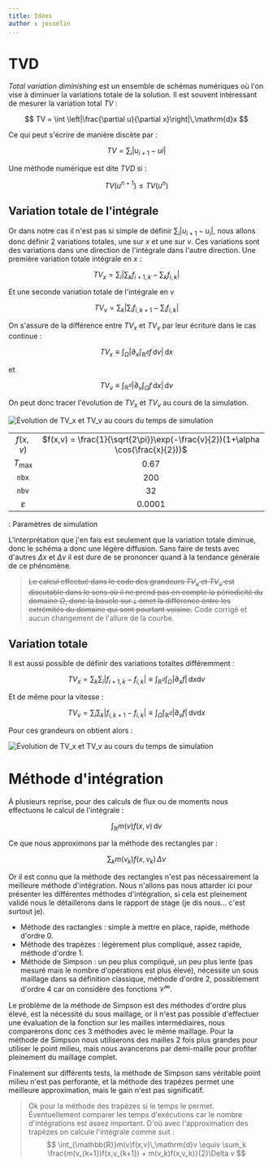 ```yaml
---
title: Idées
author : josselin
...
```



# TVD

*Total variation diminishing*  est un ensemble de schémas numériques où l'on vise à diminuer la variations totale de la solution. Il est souvent intéressant de mesurer la variation total $TV$ :

$$
  TV = \int \left|\frac{\partial u}{\partial x}\right|\,\mathrm{d}x
$$

Ce qui peut s'écrire de manière discète par :

$$
  TV = \sum_i | u_{i+1} - u{i} |
$$

Une méthode numérique est dite *TVD* si :

$$
  TV(u^{n+1}) \leq TV(u^n)
$$

## Variation totale de l'intégrale

Or dans notre cas il n'est pas si simple de définir $\sum_i | u_{i+1} - u_{i} |$, nous allons donc définir 2 variations totales, une sur $x$ et une sur $v$. Ces variations sont des variations dans une direction de l'intégrale dans l'autre direction. Une première variation totale intégrale en $x$ :

$$
  TV_x = \sum_i \left| \sum_k f_{i+1,k} - \sum_k f_{i,k}  \right|
$$

Et une seconde variation totale de l'intégrale en $v$

$$
  TV_v = \sum_k \left| \sum_i f_{i,k+1} - \sum_i f_{i,k} \right|
$$

On s'assure de la différence entre $TV_x$ et $TV_v$ par leur écriture dans le cas continue :

$$
  TV_x \equiv \int_{\Omega} \left| \partial_x \int_{\mathbb{R}^d} f\,\mathrm{d}v \right|\,\mathrm{d}x
$$

et

$$
  TV_v \equiv \int_{\mathbb{R}^d} \left| \partial_v \int_{\Omega} f\,\mathrm{d}x  \right|\,\mathrm{d}v
$$

On peut donc tracer l'évolution de $TV_x$ et $TV_v$ au cours de la simulation.

![Évolution de $TV_x$ et $TV_v$ au cours du temps de simulation](template/tvdi.png)

|                    |                                                                                |
|:------------------:|:------------------------------------------------------------------------------:|
| $f(x,v)$           | $f(x,v) = \frac{1}{\sqrt{2\pi}}\exp(-\frac{v}{2})(1+\alpha \cos(\frac{x}{2}))$ |
| $T_{\mathrm{max}}$ | 0.67                                                                           |
| `nbx`              | 200                                                                            |
| `nbv`              | 32                                                                             |
| $\varepsilon$      | 0.0001                                                                         |

  : Paramètres de simulation

L'interprétation que j'en fais est seulement que la variation totale diminue, donc le schéma a donc une légère diffusion. Sans faire de tests avec d'autres $\Delta x$ et $\Delta v$ il est dure de se prononcer quand à la tendance générale de ce phénomène.

> ~~Le calcul effectué dans le code des grandeurs $TV_x$ et $TV_v$ est discutable dans le sens où il ne prend pas en compte la périodicité du domaine $\Omega$, donc la boucle sur `i` omet la différence entre les extrémités du domaine qui sont pourtant voisine.~~ Code corrigé et aucun changement de l'allure de la courbe.

## Variation totale

Il est aussi possible de définir des variations totaltes différemment :

$$
  TV_x = \sum_k \sum_i |f_{i+1,k} - f_{i,k}| \equiv \int_{\mathbb{R}^d}\int_{\Omega}|\partial_x f|\,\mathrm{d}x\mathrm{d}v
$$

Et de même pour la vitesse :

$$
  TV_v = \sum_i \sum_k |f_{i,k+1} - f_{i,k}| \equiv \int_{\Omega}\int_{\mathbb{R}^d}|\partial_v f|\,\mathrm{d}v\mathrm{d}x
$$

Pour ces grandeurs on obtient alors :

![Évolution de $TV_x$ et $TV_v$ au cours du temps de simulation](template/tvd.png)


# Méthode d'intégration

À plusieurs reprise, pour des calculs de flux ou de moments nous effectuons le calcul de l'intégrale :

$$
  \int_{\mathbb{R}} m(v)f(x,v)\,\mathrm{d}v
$$

Ce que nous approximons par la méthode des rectangles par :

$$
  \sum_k m(v_k)f(x,v_k)\,\Delta v
$$

Or il est connu que la méthode des rectangles n'est pas nécessairement la meilleure méthode d'intégration. Nous n'allons pas nous attarder ici pour présenter les différentes méthodes d'intégration, si cela est pleinement validé nous le détaillerons dans le rapport de stage (je dis nous... c'est surtout je).

* Méthode des ractangles : simple à mettre en place, rapide, méthode d'ordre 0.
* Méthode des trapèzes : légèrement plus compliqué, assez rapide, méthode d'ordre 1.
* Méthode de Simpson : un peu plus compliqué, un peu plus lente (pas mesuré mais le nombre d'opérations est plus élevé), nécessite un sous maillage dans sa définition classique, méthode d'ordre 2, possiblement d'ordre 4 car on considère des fonctions $\mathcal{C}^{\infty}$.

Le problème de la méthode de Simpson est des méthodes d'ordre plus élevé, est la nécessité du sous maillage, or il n'est pas possible d'effectuer une évaluation de la fonction sur les mailles intermédiaires, nous comparerons donc ces 3 méthodes avec le même maillage. Pour la méthode de Simpson nous utiliserons des mailles 2 fois plus grandes pour utiliser le point milieu, mais nous avancerons par demi-maille pour profiter pleinement du maillage complet.

Finalement sur différents tests, la méthode de Simpson sans véritable point milieu n'est pas perforante, et la méthode des trapèzes permet une meilleure approximation, mais le gain n'est pas significatif.

> Ok pour la méthode des trapèzes si le temps le permet. Éventuellement comparer les temps d'exécutions car le nombre d'intégrations est assez important. D'où avec l'approximation des trapèzes on calcule l'intégrale comme suit :
> $$
    \int_{\mathbb{R}}m(v)f(x,v)\,\mathrm{d}v \equiv \sum_k \frac{m(v_{k+1})f(x,v_{k+1}) + m(v_k)f(x,v_k)}{2}\Delta v
  $$

